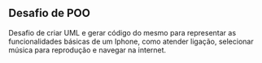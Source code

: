 ## Desafio de POO
Desafio de criar UML e gerar código do mesmo para representar as funcionalidades básicas de um Iphone, como atender ligação, selecionar música para reprodução e navegar na internet.
